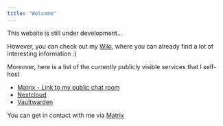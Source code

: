 ```yaml
---
title: "Welcome"
---
```


This website is still under development...

However, you can check out my [Wiki](https://wiki.bergrunde.net), where you can already find a lot of interesting information :)

Moreover, here is a list of the currently publicly visible services that I self-host
- [Matrix - Link to my public chat room](https://matrix.to/#/#public:bergrunde.net)
- [Nextcloud](https://cloud.bergrunde.net)
- [Vaultwarden](https://vaultwarden.bergrunde.net)

You can get in contact with me via [Matrix](https://matrix.to/#/@freddy:bergrunde.net)